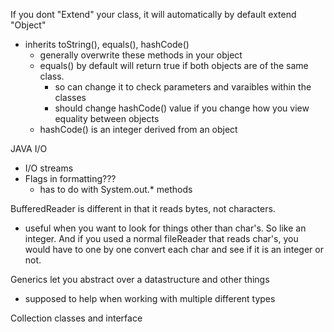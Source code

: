 If you dont "Extend" your class, it will automatically by default extend "Object"
- inherits toString(), equals(), hashCode()
    - generally overwrite these methods in your object
    - equals() by default will return true if both objects are of the same class. 
        - so can change it to check parameters and varaibles within the classes
        - should change hashCode() value if you change how you view equality between objects 
    - hashCode() is an integer derived from an object

JAVA I/O

- I/O streams
- Flags in formatting???
    - has to do with System.out.* methods


BufferedReader is different in that it reads bytes, not characters.
- useful when you want to look for things other than char's. So like an integer. And if you used a normal fileReader that reads char's, you would have to one by one convert each char and see if it is an integer or not.

Generics let you abstract over a datastructure and other things
- supposed to help when working with multiple different types


Collection classes and interface 